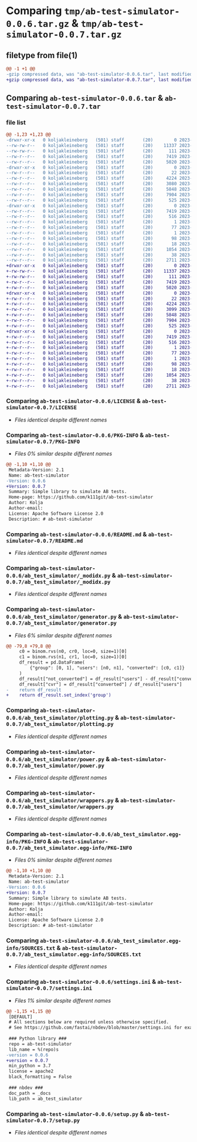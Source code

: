 # Comparing `tmp/ab-test-simulator-0.0.6.tar.gz` & `tmp/ab-test-simulator-0.0.7.tar.gz`

## filetype from file(1)

```diff
@@ -1 +1 @@
-gzip compressed data, was "ab-test-simulator-0.0.6.tar", last modified: Fri Jun  2 12:56:48 2023, max compression
+gzip compressed data, was "ab-test-simulator-0.0.7.tar", last modified: Fri Jun  2 13:13:27 2023, max compression
```

## Comparing `ab-test-simulator-0.0.6.tar` & `ab-test-simulator-0.0.7.tar`

### file list

```diff
@@ -1,23 +1,23 @@
-drwxr-xr-x   0 koljakleineberg   (501) staff       (20)        0 2023-06-02 12:56:48.584619 ab-test-simulator-0.0.6/
--rw-rw-r--   0 koljakleineberg   (501) staff       (20)    11337 2023-04-27 10:12:58.000000 ab-test-simulator-0.0.6/LICENSE
--rw-rw-r--   0 koljakleineberg   (501) staff       (20)      111 2023-04-27 10:12:58.000000 ab-test-simulator-0.0.6/MANIFEST.in
--rw-r--r--   0 koljakleineberg   (501) staff       (20)     7419 2023-06-02 12:56:48.584507 ab-test-simulator-0.0.6/PKG-INFO
--rw-r--r--   0 koljakleineberg   (501) staff       (20)     5020 2023-06-01 14:37:46.000000 ab-test-simulator-0.0.6/README.md
-drwxr-xr-x   0 koljakleineberg   (501) staff       (20)        0 2023-06-02 12:56:48.583135 ab-test-simulator-0.0.6/ab_test_simulator/
--rw-r--r--   0 koljakleineberg   (501) staff       (20)       22 2023-06-02 12:56:32.000000 ab-test-simulator-0.0.6/ab_test_simulator/__init__.py
--rw-r--r--   0 koljakleineberg   (501) staff       (20)     4224 2023-06-02 12:56:32.000000 ab-test-simulator-0.0.6/ab_test_simulator/_modidx.py
--rw-r--r--   0 koljakleineberg   (501) staff       (20)     3080 2023-06-02 12:56:32.000000 ab-test-simulator-0.0.6/ab_test_simulator/generator.py
--rw-r--r--   0 koljakleineberg   (501) staff       (20)     5848 2023-06-02 12:56:32.000000 ab-test-simulator-0.0.6/ab_test_simulator/plotting.py
--rw-r--r--   0 koljakleineberg   (501) staff       (20)     7904 2023-06-02 12:56:32.000000 ab-test-simulator-0.0.6/ab_test_simulator/power.py
--rw-r--r--   0 koljakleineberg   (501) staff       (20)      525 2023-06-02 12:56:32.000000 ab-test-simulator-0.0.6/ab_test_simulator/wrappers.py
-drwxr-xr-x   0 koljakleineberg   (501) staff       (20)        0 2023-06-02 12:56:48.584329 ab-test-simulator-0.0.6/ab_test_simulator.egg-info/
--rw-r--r--   0 koljakleineberg   (501) staff       (20)     7419 2023-06-02 12:56:48.000000 ab-test-simulator-0.0.6/ab_test_simulator.egg-info/PKG-INFO
--rw-r--r--   0 koljakleineberg   (501) staff       (20)      516 2023-06-02 12:56:48.000000 ab-test-simulator-0.0.6/ab_test_simulator.egg-info/SOURCES.txt
--rw-r--r--   0 koljakleineberg   (501) staff       (20)        1 2023-06-02 12:56:48.000000 ab-test-simulator-0.0.6/ab_test_simulator.egg-info/dependency_links.txt
--rw-r--r--   0 koljakleineberg   (501) staff       (20)       77 2023-06-02 12:56:48.000000 ab-test-simulator-0.0.6/ab_test_simulator.egg-info/entry_points.txt
--rw-r--r--   0 koljakleineberg   (501) staff       (20)        1 2023-05-31 12:40:20.000000 ab-test-simulator-0.0.6/ab_test_simulator.egg-info/not-zip-safe
--rw-r--r--   0 koljakleineberg   (501) staff       (20)       98 2023-06-02 12:56:48.000000 ab-test-simulator-0.0.6/ab_test_simulator.egg-info/requires.txt
--rw-r--r--   0 koljakleineberg   (501) staff       (20)       18 2023-06-02 12:56:48.000000 ab-test-simulator-0.0.6/ab_test_simulator.egg-info/top_level.txt
--rw-r--r--   0 koljakleineberg   (501) staff       (20)     1054 2023-06-02 12:56:21.000000 ab-test-simulator-0.0.6/settings.ini
--rw-r--r--   0 koljakleineberg   (501) staff       (20)       38 2023-06-02 12:56:48.584655 ab-test-simulator-0.0.6/setup.cfg
--rw-r--r--   0 koljakleineberg   (501) staff       (20)     2711 2023-06-01 06:53:26.000000 ab-test-simulator-0.0.6/setup.py
+drwxr-xr-x   0 koljakleineberg   (501) staff       (20)        0 2023-06-02 13:13:27.584826 ab-test-simulator-0.0.7/
+-rw-rw-r--   0 koljakleineberg   (501) staff       (20)    11337 2023-04-27 10:12:58.000000 ab-test-simulator-0.0.7/LICENSE
+-rw-rw-r--   0 koljakleineberg   (501) staff       (20)      111 2023-04-27 10:12:58.000000 ab-test-simulator-0.0.7/MANIFEST.in
+-rw-r--r--   0 koljakleineberg   (501) staff       (20)     7419 2023-06-02 13:13:27.584726 ab-test-simulator-0.0.7/PKG-INFO
+-rw-r--r--   0 koljakleineberg   (501) staff       (20)     5020 2023-06-01 14:37:46.000000 ab-test-simulator-0.0.7/README.md
+drwxr-xr-x   0 koljakleineberg   (501) staff       (20)        0 2023-06-02 13:13:27.583597 ab-test-simulator-0.0.7/ab_test_simulator/
+-rw-r--r--   0 koljakleineberg   (501) staff       (20)       22 2023-06-02 13:11:20.000000 ab-test-simulator-0.0.7/ab_test_simulator/__init__.py
+-rw-r--r--   0 koljakleineberg   (501) staff       (20)     4224 2023-06-02 13:11:20.000000 ab-test-simulator-0.0.7/ab_test_simulator/_modidx.py
+-rw-r--r--   0 koljakleineberg   (501) staff       (20)     3099 2023-06-02 13:11:20.000000 ab-test-simulator-0.0.7/ab_test_simulator/generator.py
+-rw-r--r--   0 koljakleineberg   (501) staff       (20)     5848 2023-06-02 13:11:20.000000 ab-test-simulator-0.0.7/ab_test_simulator/plotting.py
+-rw-r--r--   0 koljakleineberg   (501) staff       (20)     7904 2023-06-02 13:11:20.000000 ab-test-simulator-0.0.7/ab_test_simulator/power.py
+-rw-r--r--   0 koljakleineberg   (501) staff       (20)      525 2023-06-02 13:11:20.000000 ab-test-simulator-0.0.7/ab_test_simulator/wrappers.py
+drwxr-xr-x   0 koljakleineberg   (501) staff       (20)        0 2023-06-02 13:13:27.584553 ab-test-simulator-0.0.7/ab_test_simulator.egg-info/
+-rw-r--r--   0 koljakleineberg   (501) staff       (20)     7419 2023-06-02 13:13:27.000000 ab-test-simulator-0.0.7/ab_test_simulator.egg-info/PKG-INFO
+-rw-r--r--   0 koljakleineberg   (501) staff       (20)      516 2023-06-02 13:13:27.000000 ab-test-simulator-0.0.7/ab_test_simulator.egg-info/SOURCES.txt
+-rw-r--r--   0 koljakleineberg   (501) staff       (20)        1 2023-06-02 13:13:27.000000 ab-test-simulator-0.0.7/ab_test_simulator.egg-info/dependency_links.txt
+-rw-r--r--   0 koljakleineberg   (501) staff       (20)       77 2023-06-02 13:13:27.000000 ab-test-simulator-0.0.7/ab_test_simulator.egg-info/entry_points.txt
+-rw-r--r--   0 koljakleineberg   (501) staff       (20)        1 2023-05-31 12:40:20.000000 ab-test-simulator-0.0.7/ab_test_simulator.egg-info/not-zip-safe
+-rw-r--r--   0 koljakleineberg   (501) staff       (20)       98 2023-06-02 13:13:27.000000 ab-test-simulator-0.0.7/ab_test_simulator.egg-info/requires.txt
+-rw-r--r--   0 koljakleineberg   (501) staff       (20)       18 2023-06-02 13:13:27.000000 ab-test-simulator-0.0.7/ab_test_simulator.egg-info/top_level.txt
+-rw-r--r--   0 koljakleineberg   (501) staff       (20)     1054 2023-06-02 13:09:21.000000 ab-test-simulator-0.0.7/settings.ini
+-rw-r--r--   0 koljakleineberg   (501) staff       (20)       38 2023-06-02 13:13:27.584861 ab-test-simulator-0.0.7/setup.cfg
+-rw-r--r--   0 koljakleineberg   (501) staff       (20)     2711 2023-06-01 06:53:26.000000 ab-test-simulator-0.0.7/setup.py
```

### Comparing `ab-test-simulator-0.0.6/LICENSE` & `ab-test-simulator-0.0.7/LICENSE`

 * *Files identical despite different names*

### Comparing `ab-test-simulator-0.0.6/PKG-INFO` & `ab-test-simulator-0.0.7/PKG-INFO`

 * *Files 0% similar despite different names*

```diff
@@ -1,10 +1,10 @@
 Metadata-Version: 2.1
 Name: ab-test-simulator
-Version: 0.0.6
+Version: 0.0.7
 Summary: Simple library to simulate AB tests.
 Home-page: https://github.com/k111git/ab-test-simulator
 Author: Kolja
 Author-email: 
 License: Apache Software License 2.0
 Description: # ab-test-simulator
```

### Comparing `ab-test-simulator-0.0.6/README.md` & `ab-test-simulator-0.0.7/README.md`

 * *Files identical despite different names*

### Comparing `ab-test-simulator-0.0.6/ab_test_simulator/_modidx.py` & `ab-test-simulator-0.0.7/ab_test_simulator/_modidx.py`

 * *Files identical despite different names*

### Comparing `ab-test-simulator-0.0.6/ab_test_simulator/generator.py` & `ab-test-simulator-0.0.7/ab_test_simulator/generator.py`

 * *Files 6% similar despite different names*

```diff
@@ -79,8 +79,8 @@
     c0 = binom.rvs(n0, cr0, loc=0, size=1)[0]
     c1 = binom.rvs(n1, cr1, loc=0, size=1)[0]
     df_result = pd.DataFrame(
         {"group": [0, 1], "users": [n0, n1], "converted": [c0, c1]}
     )
     df_result["not_converted"] = df_result["users"] - df_result["converted"]
     df_result["cvr"] = df_result["converted"] / df_result["users"]
-    return df_result
+    return df_result.set_index('group')
```

### Comparing `ab-test-simulator-0.0.6/ab_test_simulator/plotting.py` & `ab-test-simulator-0.0.7/ab_test_simulator/plotting.py`

 * *Files identical despite different names*

### Comparing `ab-test-simulator-0.0.6/ab_test_simulator/power.py` & `ab-test-simulator-0.0.7/ab_test_simulator/power.py`

 * *Files identical despite different names*

### Comparing `ab-test-simulator-0.0.6/ab_test_simulator/wrappers.py` & `ab-test-simulator-0.0.7/ab_test_simulator/wrappers.py`

 * *Files identical despite different names*

### Comparing `ab-test-simulator-0.0.6/ab_test_simulator.egg-info/PKG-INFO` & `ab-test-simulator-0.0.7/ab_test_simulator.egg-info/PKG-INFO`

 * *Files 0% similar despite different names*

```diff
@@ -1,10 +1,10 @@
 Metadata-Version: 2.1
 Name: ab-test-simulator
-Version: 0.0.6
+Version: 0.0.7
 Summary: Simple library to simulate AB tests.
 Home-page: https://github.com/k111git/ab-test-simulator
 Author: Kolja
 Author-email: 
 License: Apache Software License 2.0
 Description: # ab-test-simulator
```

### Comparing `ab-test-simulator-0.0.6/ab_test_simulator.egg-info/SOURCES.txt` & `ab-test-simulator-0.0.7/ab_test_simulator.egg-info/SOURCES.txt`

 * *Files identical despite different names*

### Comparing `ab-test-simulator-0.0.6/settings.ini` & `ab-test-simulator-0.0.7/settings.ini`

 * *Files 1% similar despite different names*

```diff
@@ -1,15 +1,15 @@
 [DEFAULT]
 # All sections below are required unless otherwise specified.
 # See https://github.com/fastai/nbdev/blob/master/settings.ini for examples.
 
 ### Python library ###
 repo = ab-test-simulator
 lib_name = %(repo)s
-version = 0.0.6
+version = 0.0.7
 min_python = 3.7
 license = apache2
 black_formatting = False
 
 ### nbdev ###
 doc_path = _docs
 lib_path = ab_test_simulator
```

### Comparing `ab-test-simulator-0.0.6/setup.py` & `ab-test-simulator-0.0.7/setup.py`

 * *Files identical despite different names*

